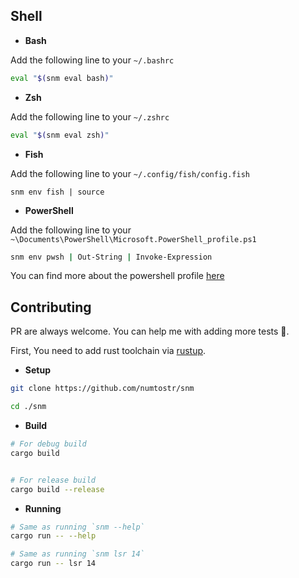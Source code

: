 ## Shell

-   **Bash**

Add the following line to your `~/.bashrc`

```bash
eval "$(snm eval bash)"
```

-   **Zsh**

Add the following line to your `~/.zshrc`

```zsh
eval "$(snm eval zsh)"
```

-   **Fish**

Add the following line to your `~/.config/fish/config.fish`

```fish
snm env fish | source
```

-   **PowerShell**

Add the following line to your `~\Documents\PowerShell\Microsoft.PowerShell_profile.ps1`

```bash
snm env pwsh | Out-String | Invoke-Expression
```

You can find more about the powershell profile [here](https://docs.microsoft.com/en-us/powershell/module/microsoft.powershell.core/about/about_profiles)

## Contributing

PR are always welcome. You can help me with adding more tests 🤞.

First, You need to add rust toolchain via [rustup](https://rustup.rs/).

-   **Setup**

```sh
git clone https://github.com/numtostr/snm

cd ./snm
```

-   **Build**

```sh
# For debug build
cargo build


# For release build
cargo build --release
```

-   **Running**

```sh
# Same as running `snm --help`
cargo run -- --help

# Same as running `snm lsr 14`
cargo run -- lsr 14
```
